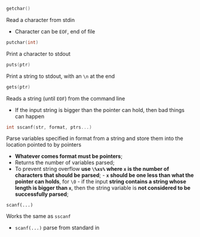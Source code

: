 ```c
getchar()
```

Read a character from stdin

- Character can be `EOF`, end of file

```c
putchar(int)
```

Print a character to stdout

```c
puts(ptr)
```

Print a string to stdout, with an `\n` at the end

```c
gets(ptr)
```

Reads a string (until `EOF`) from the command line

- If the input string is bigger than the pointer can hold, then bad things can
  happen

```c
int sscanf(str, format, ptrs...)
```

Parse variables specified in format from a string and store them into the
location pointed to by pointers

- **Whatever comes format must be pointers**;
- Returns the number of variables parsed;
- To prevent string overflow **use `\%xs%` where `x` is the number of characters
  that should be parsed**; - **`x` should be one less than what the pointer can
  holds**, for `\0` - if the input **string contains a string whose length is
  bigger than `x`**, then the string variable is **not considered to be
  successfully parsed**;

```
scanf(...)
```

Works the same as `sscanf`

- `scanf(...)` parse from standard in
